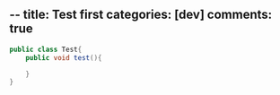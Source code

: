 --
title: Test first
categories: [dev]
comments: true
---

```java
public class Test{
    public void test(){

    }
}
```